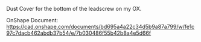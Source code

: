 Dust Cover for the bottom of the leadscrew on my OX.

OnShape Document: https://cad.onshape.com/documents/bd695a4a22c34d5b9a87a799/w/fe1c97c7dacb462abdb37b54/e/7b030486f55b42b8a4e5d66f
